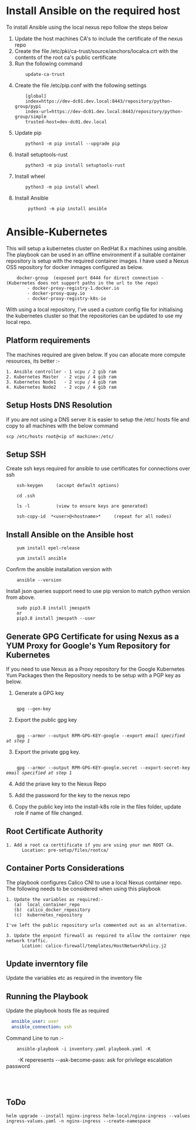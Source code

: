 # Install Ansible on the required host
To install Ansible using the local nexus repo follow the steps below
   1. Update the host machines CA's to include the certificate of the nexus repo
   2. Create the file /etc/pki/ca-trust/source/anchors/localca.crt with the contents of the root ca's public certificate
   3. Run the following command
        ```
            update-ca-trust
        ```
   4. Create the file /etc/pip.conf with the following settings
        ```
            [global]
            index=https://dev-dc01.dev.local:8443/repository/python-group/pypi
            index-url=https://dev-dc01.dev.local:8443/repository/python-group/simple
            trusted-host=dev-dc01.dev.local
        ```
   5. Update pip
        ```
            python3 -m pip install --upgrade pip
        ```
   6. Install  setuptools-rust
        ```
            python3 -m pip install setuptools-rust
        ```            
   7. Install wheel
        ```            
            python3 -m pip install wheel
        ```            
   8. Install Ansible
        ```
             python3 -m pip install ansible
        ```        

# Ansible-Kubernetes
This will setup a kubernetes cluster on RedHat 8.x machines using ansible. The playbook can be used in an offline environment if a suitable container repository is setup with the required container images. I have used a Nexus OSS repository for docker inmages configured as below. 
```
    docker-group  (exposed port 8444 for direct connection - (Kubernetes does not support paths in the url to the repo)
        - docker-proxy-registry-1.docker.io
        - docker-proxy-quay.io
        - docker-proxy-registry-k8s-io
```    
With using a local repository, I've used a custom config file for initialising the kubernetes cluster so that the repositories can be updated to use my local repo. 

## Platform requirements
The machines required are given below. If you can allocate more compute resources, its better :-

    1. Ansible controller - 1 vcpu / 2 gib ram
    2. Kubernetes Master  - 2 vcpu / 4 gib ram
    3. Kubernetes Node1   - 2 vcpu / 4 gib ram
    4. Kubernetes Node2   - 2 vcpu / 4 gib ram
## Setup Hosts DNS Resolution

If you are not using a DNS server it is easier to setup the /etc/ hosts file and copy to all machines with the below command

    scp /etc/hosts root@<ip of machine>:/etc/

## Setup SSH 
Create ssh keys required for ansible to use certificates for connections over ssh
```
    ssh-keygen     (accept default options)

    cd .ssh

    ls -l          (view to ensure keys are generated)

    ssh-copy-id  *<user>@<hostname>*     (repeat for all nodes)
```
## Install Ansible on the Ansible host

```
    yum install epel-release

    yum install ansible
```

Confirm the ansible installation version with
```
    ansible --version
```

Install json queries support need to use pip version to match python version from above.
```
    sudo pip3.8 install jmespath
    or
    pip3.8 install jmespath --user
``` 

## Generate GPG Certificate for using Nexus as a YUM Proxy for Google's Yum Repository for Kubernetes
If you need to use Nexus as a Proxy repository for the Google Kubernetes Yum Packages then the Repository needs to be setup with a PGP key as below.

1. Generate a GPG key
<pre><code>
    gpg --gen-key
</code></pre> 

2. Export the public gpg key
<pre><code>
    gpg --armor --output RPM-GPG-KEY-google --export <i>email specified at step 1</i> 
</code></pre>   

3. Export the private gpg key.
<pre><code>
    gpg --armor --output RPM-GPG-KEY-google.secret --export-secret-key <i>email specified at step 1</i> 
</code></pre>   

4. Add the priave key to the Nexus Repo

5. Add the password for the key to the nexus repo

6. Copy the public key into the install-k8s role in the files folder, update role if name of file changed.

## Root Certificate Authority
    1. Add a root ca certtificate if you are using your own ROOT CA.
          Location: pre-setup/files/rootca/
## Container Ports Considerations
The playbook configures Calico CNI to use a local Nexus container repo. The following needs to be considered when using this playbook
    
    1. Update the variables as required:-
       (a)  local_container_repo
       (b)  calico_docker_repository
       (c)  kubernetes_repository
          
    I've left the public repository urls commented out as an alternative.
    
    3. Update the enpoint firewall as required to allow the container repo network traffic.
          Lcation: calico-firewall/templates/HostNetworkPolicy.j2
## Update inverntory file

Update the variables etc as required in the inventory file

## Running the Playbook

Update the playbook hosts file as required
```yaml
  ansible_user: user
  ansible_connection: ssh
```

Command Line to run :-
```
    ansible-playbook -i inventory.yaml playbook.yaml -K 
```
&nbsp;&nbsp;&nbsp;&nbsp;&nbsp;&nbsp;&nbsp;&nbsp;-K reperesents --ask-become-pass: 
ask for privilege escalation password

<br></br>
## ToDo
```
helm upgrade --install nginx-ingress helm-local/nginx-ingress --values ingress-values.yaml -n nginx-ingress --create-namespace

```

